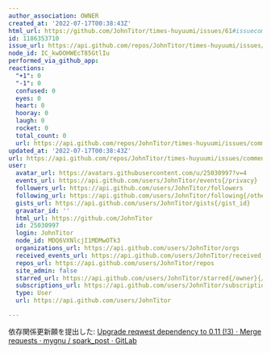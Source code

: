 ```yaml
---
author_association: OWNER
created_at: '2022-07-17T00:38:43Z'
html_url: https://github.com/JohnTitor/times-huyuumi/issues/61#issuecomment-1186353710
id: 1186353710
issue_url: https://api.github.com/repos/JohnTitor/times-huyuumi/issues/61
node_id: IC_kwDOHWEcT85GtlIu
performed_via_github_app: 
reactions:
  "+1": 0
  "-1": 0
  confused: 0
  eyes: 0
  heart: 0
  hooray: 0
  laugh: 0
  rocket: 0
  total_count: 0
  url: https://api.github.com/repos/JohnTitor/times-huyuumi/issues/comments/1186353710/reactions
updated_at: '2022-07-17T00:38:43Z'
url: https://api.github.com/repos/JohnTitor/times-huyuumi/issues/comments/1186353710
user:
  avatar_url: https://avatars.githubusercontent.com/u/25030997?v=4
  events_url: https://api.github.com/users/JohnTitor/events{/privacy}
  followers_url: https://api.github.com/users/JohnTitor/followers
  following_url: https://api.github.com/users/JohnTitor/following{/other_user}
  gists_url: https://api.github.com/users/JohnTitor/gists{/gist_id}
  gravatar_id: ''
  html_url: https://github.com/JohnTitor
  id: 25030997
  login: JohnTitor
  node_id: MDQ6VXNlcjI1MDMwOTk3
  organizations_url: https://api.github.com/users/JohnTitor/orgs
  received_events_url: https://api.github.com/users/JohnTitor/received_events
  repos_url: https://api.github.com/users/JohnTitor/repos
  site_admin: false
  starred_url: https://api.github.com/users/JohnTitor/starred{/owner}{/repo}
  subscriptions_url: https://api.github.com/users/JohnTitor/subscriptions
  type: User
  url: https://api.github.com/users/JohnTitor

---
```

依存関係更新願を提出した: [Upgrade reqwest dependency to 0.11 (!3) · Merge requests · mygnu / spark_post · GitLab](https://gitlab.com/mygnu/spark_post/-/merge_requests/3)